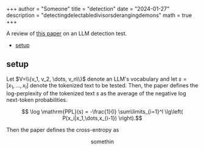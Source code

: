 +++
author = "Someone"
title = "detection"
date = "2024-01-27"
description = "detectingdelectabledivisorsderangingdemons"
math = true
+++

A review of [this paper](https://arxiv.org/pdf/2401.12070.pdf) on an LLM detection test.
<!--more-->

- [setup](#setup)

## setup

Let $V=\\{v_1, v_2, \dots, v_n\\}$ denote an LLM's vocabulary and let $s=[x_1,\dots,x_l]$ denote the tokenized text to be tested. Then, the paper defines the log-perplexity of the tokenized text $s$ as the average of the negative log next-token probabilities. 

$$ \log \mathrm{PPL}(s) = -\frac{1}{l} \sum\limits_{i=1}^l \lg\left( P(x_i|x_1,\dots,x_{i-1}) \right).$$

Then the paper defines the cross-entropy as 

$$ \mathrm{somethin}$$



